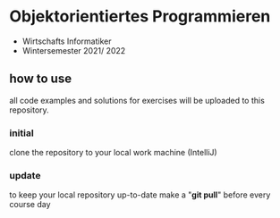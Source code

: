# Objektorientiertes Programmieren
- Wirtschafts Informatiker 
- Wintersemester 2021/ 2022

## how to use
all code examples and solutions for exercises will be uploaded to this repository.

### initial
clone the repository to your local work machine (IntelliJ)

### update
to keep your local repository up-to-date make a "**git pull**" before every course day
